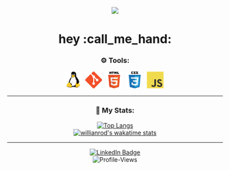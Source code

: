 <div align="center">
  
  <div id="header">
    <img src="https://media.giphy.com/media/Qo2dupDib32rkTY4hX/giphy.gif" width="350"/>
   </div>

   <h1> 
     hey :call_me_hand:
   </h1>

  ### :gear: Tools:
  
  <div>
    <img src="https://github.com/devicons/devicon/blob/master/icons/linux/linux-original.svg" title="linux" alt="linux" width="40" height="40"/>&nbsp;
    <img src="https://github.com/devicons/devicon/blob/master/icons/git/git-original.svg" title="git" alt="git" width="40" height="40"/>&nbsp;
    <img src="https://github.com/devicons/devicon/blob/master/icons/html5/html5-original-wordmark.svg" title="html" alt="html" width="40" height="40"/>&nbsp;
    <img src="https://github.com/devicons/devicon/blob/master/icons/css3/css3-original-wordmark.svg" title="css" alt="css" width="40" height="40"/>&nbsp;
    <img src="https://github.com/devicons/devicon/blob/master/icons/javascript/javascript-original.svg" title="javascript" alt="javascript" width="40" height="40"/>&nbsp;
  </div>

---
  
  ### :robot: My Stats:

  [![Top Langs](https://github-readme-stats.vercel.app/api/top-langs/?username=anuraghazra&layout=compact)](https://github.com/anuraghazra/github-readme-stats)<br>
  [![willianrod's wakatime stats](https://github-readme-stats.vercel.app/api/wakatime?username=gusnoronha&layout=compact)](https://github.com/anuraghazra/github-readme-stats)
  
---

  <div id="badges">
    <a href="https://www.linkedin.com/in/gus-noronha/">
      <img src="https://img.shields.io/badge/LinkedIn-blue?style=for-the-badge&logo=linkedin&logoColor=white" alt="LinkedIn Badge"/>
    </a>
  </div>
  
  <div>
    <img src="https://komarev.com/ghpvc/?username=gusnoronha&style=flat-square&color=green" alt="Profile-Views"/>
  </div>
</div>
